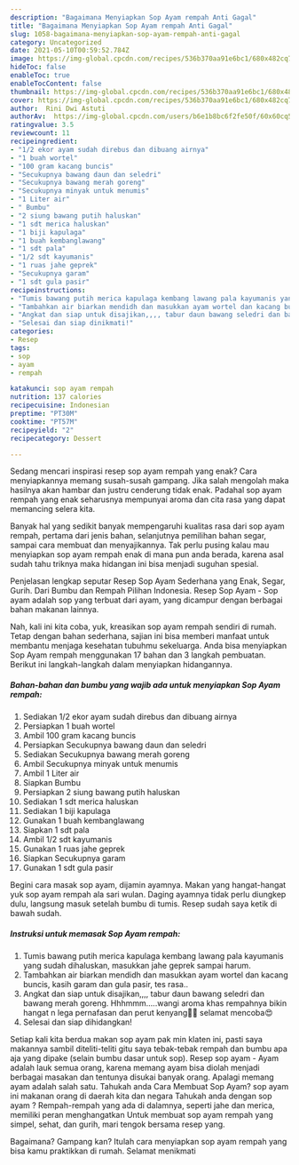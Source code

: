 ```yaml
---
description: "Bagaimana Menyiapkan Sop Ayam rempah Anti Gagal"
title: "Bagaimana Menyiapkan Sop Ayam rempah Anti Gagal"
slug: 1058-bagaimana-menyiapkan-sop-ayam-rempah-anti-gagal
category: Uncategorized
date: 2021-05-10T00:59:52.784Z
image: https://img-global.cpcdn.com/recipes/536b370aa91e6bc1/680x482cq70/sop-ayam-rempah-foto-resep-utama.jpg
hideToc: false
enableToc: true
enableTocContent: false
thumbnail: https://img-global.cpcdn.com/recipes/536b370aa91e6bc1/680x482cq70/sop-ayam-rempah-foto-resep-utama.jpg
cover: https://img-global.cpcdn.com/recipes/536b370aa91e6bc1/680x482cq70/sop-ayam-rempah-foto-resep-utama.jpg
author:  Rini Dwi Astuti
authorAv:  https://img-global.cpcdn.com/users/b6e1b8bc6f2fe50f/60x60cq50/avatar.jpg
ratingvalue: 3.5
reviewcount: 11
recipeingredient:
- "1/2 ekor ayam sudah direbus dan dibuang airnya"
- "1 buah wortel"
- "100 gram kacang buncis"
- "Secukupnya bawang daun dan seledri"
- "Secukupnya bawang merah goreng"
- "Secukupnya minyak untuk menumis"
- "1 Liter air"
- " Bumbu"
- "2 siung bawang putih haluskan"
- "1 sdt merica haluskan"
- "1 biji kapulaga"
- "1 buah kembanglawang"
- "1 sdt pala"
- "1/2 sdt kayumanis"
- "1 ruas jahe geprek"
- "Secukupnya garam"
- "1 sdt gula pasir"
recipeinstructions:
- "Tumis bawang putih merica kapulaga kembang lawang pala kayumanis yang sudah dihaluskan, masukkan jahe geprek sampai harum."
- "Tambahkan air biarkan mendidh dan masukkan ayam wortel dan kacang buncis, kasih garam dan gula pasir, tes rasa.."
- "Angkat dan siap untuk disajikan,,,, tabur daun bawang seledri dan bawang merah goreng. Hhhmmm.....wangi aroma khas rempahnya bikin hangat n lega pernafasan dan perut kenyang🤭😄 selamat mencoba😍"
- "Selesai dan siap dinikmati!"
categories:
- Resep
tags:
- sop
- ayam
- rempah

katakunci: sop ayam rempah 
nutrition: 137 calories
recipecuisine: Indonesian
preptime: "PT30M"
cooktime: "PT57M"
recipeyield: "2"
recipecategory: Dessert

---
```



Sedang mencari inspirasi resep sop ayam rempah yang enak? Cara menyiapkannya memang susah-susah gampang. Jika salah mengolah maka hasilnya akan hambar dan justru cenderung tidak enak. Padahal sop ayam rempah yang enak seharusnya mempunyai aroma dan cita rasa yang dapat memancing selera kita.


Banyak hal yang sedikit banyak mempengaruhi kualitas rasa dari sop ayam rempah, pertama dari jenis bahan, selanjutnya pemilihan bahan segar, sampai cara membuat dan menyajikannya. Tak perlu pusing kalau mau menyiapkan sop ayam rempah enak di mana pun anda berada, karena asal sudah tahu triknya maka hidangan ini bisa menjadi suguhan spesial.

Penjelasan lengkap seputar Resep Sop Ayam Sederhana yang Enak, Segar, Gurih. Dari Bumbu dan Rempah Pilihan Indonesia. Resep Sop Ayam - Sop ayam adalah sop yang terbuat dari ayam, yang dicampur dengan berbagai bahan makanan lainnya.


Nah, kali ini kita coba, yuk, kreasikan sop ayam rempah sendiri di rumah. Tetap dengan bahan sederhana, sajian ini bisa memberi manfaat untuk membantu menjaga kesehatan tubuhmu sekeluarga. Anda bisa menyiapkan Sop Ayam rempah menggunakan 17 bahan dan 3 langkah pembuatan. Berikut ini langkah-langkah dalam menyiapkan hidangannya.

<!--inarticleads1-->

##### Bahan-bahan dan bumbu yang wajib ada untuk menyiapkan Sop Ayam rempah:

1. Sediakan 1/2 ekor ayam sudah direbus dan dibuang airnya
1. Persiapkan 1 buah wortel
1. Ambil 100 gram kacang buncis
1. Persiapkan Secukupnya bawang daun dan seledri
1. Sediakan Secukupnya bawang merah goreng
1. Ambil Secukupnya minyak untuk menumis
1. Ambil 1 Liter air
1. Siapkan  Bumbu
1. Persiapkan 2 siung bawang putih haluskan
1. Sediakan 1 sdt merica haluskan
1. Sediakan 1 biji kapulaga
1. Gunakan 1 buah kembanglawang
1. Siapkan 1 sdt pala
1. Ambil 1/2 sdt kayumanis
1. Gunakan 1 ruas jahe geprek
1. Siapkan Secukupnya garam
1. Gunakan 1 sdt gula pasir


Begini cara masak sop ayam, dijamin ayamnya. Makan yang hangat-hangat yuk sop ayam rempah ala sari wulan. Daging ayamnya tidak perlu diungkep dulu, langsung masuk setelah bumbu di tumis. Resep sudah saya ketik di bawah sudah. 

<!--inarticleads2-->

##### Instruksi untuk memasak Sop Ayam rempah:

1. Tumis bawang putih merica kapulaga kembang lawang pala kayumanis yang sudah dihaluskan, masukkan jahe geprek sampai harum.
1. Tambahkan air biarkan mendidh dan masukkan ayam wortel dan kacang buncis, kasih garam dan gula pasir, tes rasa..
1. Angkat dan siap untuk disajikan,,,, tabur daun bawang seledri dan bawang merah goreng. Hhhmmm.....wangi aroma khas rempahnya bikin hangat n lega pernafasan dan perut kenyang🤭😄 selamat mencoba😍
1. Selesai dan siap dihidangkan!

Setiap kali kita berdua makan sop ayam pak min klaten ini, pasti saya makannya sambil diteliti-teliti gitu saya tebak-tebak rempah dan bumbu apa aja yang dipake (selain bumbu dasar untuk sop). Resep sop ayam - Ayam adalah lauk semua orang, karena memang ayam bisa diolah menjadi berbagai masakan dan tentunya disukai banyak orang. Apalagi memang ayam adalah salah satu. Tahukah anda Cara Membuat Sop Ayam? sop ayam ini makanan orang di daerah kita dan negara Tahukah anda dengan sop ayam ? Rempah-rempah yang ada di dalamnya, seperti jahe dan merica, memiliki peran menghangatkan Untuk membuat sop ayam rempah yang simpel, sehat, dan gurih, mari tengok bersama resep yang. 

Bagaimana? Gampang kan? Itulah cara menyiapkan sop ayam rempah yang bisa kamu praktikkan di rumah. Selamat menikmati

